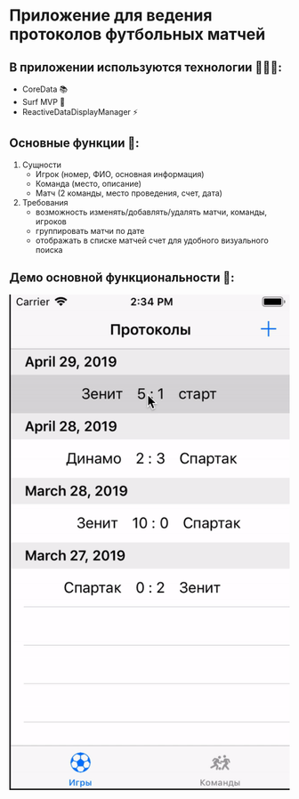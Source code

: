 # Приложение для ведения протоколов футбольных матчей

## В приложении используются технологии 👨🏻‍💻:
- CoreData 📚
- Surf MVP 🔧
- ReactiveDataDisplayManager ⚡️

## Основные функции 🎯:
1. Сущности
    - Игрок (номер, ФИО, основная информация)
    - Команда (место, описание)
    - Матч (2 команды, место проведения, счет, дата)
2. Требования
    - возможность изменять/добавлять/удалять матчи, команды, игроков
    - группировать матчи по дате
    - отображать в списке матчей счет для удобного визуального поиска

## Демо основной функциональности 📱:

![Demo](https://github.com/alexfilimon/football/blob/master/Images/Main.gif)